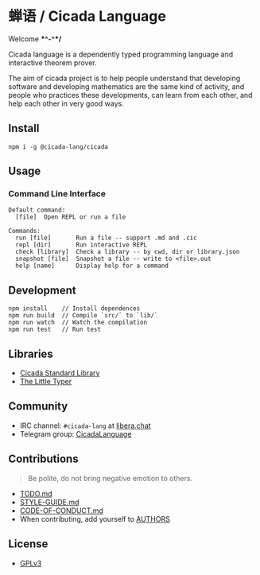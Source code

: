 # 蝉语 / Cicada Language

Welcome **\*^-^\*/**

Cicada language is a dependently typed programming language and interactive theorem prover.

The aim of cicada project is to help people understand that
developing software and developing mathematics
are the same kind of activity,
and people who practices these developments,
can learn from each other, and help each other in very good ways.

## Install

```
npm i -g @cicada-lang/cicada
```

## Usage

### Command Line Interface

```
Default command:
  [file]  Open REPL or run a file

Commands:
  run [file]       Run a file -- support .md and .cic
  repl [dir]       Run interactive REPL
  check [library]  Check a library -- by cwd, dir or library.json
  snapshot [file]  Snapshot a file -- write to <file>.out
  help [name]      Display help for a command
```

## Development

```
npm install    // Install dependences
npm run build  // Compile `src/` to `lib/`
npm run watch  // Watch the compilation
npm run test   // Run test
```

## Libraries

- [Cicada Standard Library](libraries/cicada-stdlib)
- [The Little Typer](libraries/the-little-typer)

## Community

- IRC channel: `#cicada-lang` at [libera.chat](https://libera.chat)
- Telegram group: [CicadaLanguage](https://t.me/CicadaLanguage)

## Contributions

> Be polite, do not bring negative emotion to others.

- [TODO.md](TODO.md)
- [STYLE-GUIDE.md](STYLE-GUIDE.md)
- [CODE-OF-CONDUCT.md](CODE-OF-CONDUCT.md)
- When contributing, add yourself to [AUTHORS](AUTHORS)

## License

- [GPLv3](LICENSE)
